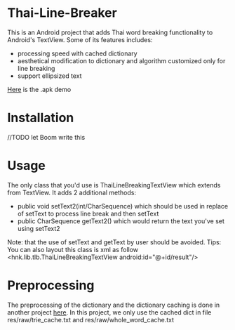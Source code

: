 Thai-Line-Breaker
=================
This is an Android project that adds Thai word breaking functionality to Android's TextView. Some of its features includes:
- processing speed with cached dictionary
- aesthetical modification to dictionary and algorithm customized only for line breaking
- support ellipsized text

[Here](https://github.com/heartnetkung/Thai-Line-Breaker/blob/master/ThaiLineBreaker/download/ThaiLineBreaker.apk?raw=true) is the .apk demo 

Installation
============
//TODO let Boom write this

Usage
=====
The only class that you'd use is ThaiLineBreakingTextView which extends from TextView. It adds 2 additional methods:
- public void setText2(int/CharSequence) which should be used in replace of setText to process line break and then setText
- public CharSequence getText2() which would return the text you've set using setText2

Note: that the use of setText and getText by user should be avoided.
Tips: You can also layout this class is xml as follow <hnk.lib.tlb.ThaiLineBreakingTextView
            android:id="@+id/result"/>

Preprocessing
=============
The preprocessing of the dictionary and the dictionary caching is done in another project [here](https://github.com/heartnetkung/LexCleaner-for-Thai-Line-Breaker). In this project, we only use the cached dict in file res/raw/trie_cache.txt 
and res/raw/whole_word_cache.txt

